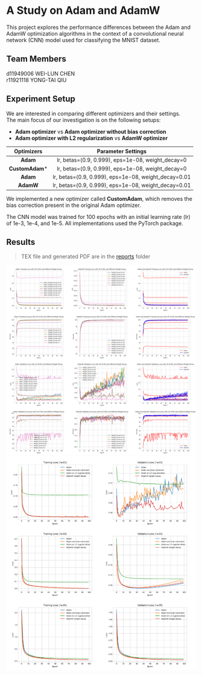# A Study on Adam and AdamW

This project explores the performance differences between the Adam and AdamW optimization algorithms in the context of a convolutional neural network (CNN) model used for classifying the MNIST dataset.

## Team Members

d11949006 WEI-LUN CHEN  
r11921118 YONG-TAI QIU  

## Experiment Setup

We are interested in comparing different optimizers and their settings.  
The main focus of our investigation is on the following setups:

+ **Adam optimizer** vs **Adam optimizer without bias correction**
+ **Adam optimizer with L2 regularization** vs **AdamW optimizer**

|   Optimizers    |                     Parameter Settings                     |
| :------------: | :--------------------------------------------------------: |
|    **Adam**    |  lr, betas=(0.9, 0.999), eps=1e-08, weight_decay=0   |
| **CustomAdam*** |  lr, betas=(0.9, 0.999), eps=1e-08, weight_decay=0   |
|    **Adam**    | lr, betas=(0.9, 0.999), eps=1e-08, weight_decay=0.01 |
|   **AdamW**    | lr, betas=(0.9, 0.999), eps=1e-08, weight_decay=0.01 |

We implemented a new optimizer called **CustomAdam**, which removes the bias correction present in the original Adam optimizer.

The CNN model was trained for 100 epochs with an initial learning rate (lr) of 1e-3, 1e-4, and 1e-5.
All implementations used the PyTorch package.

## Results

> TEX file and generated PDF are in the [reports](/reports/) folder

![merge_all_result_adam_adamW_with_diff_weight_decay](/assets/experiment2/merge_all_result.png)
![results](/assets/merge_results.png)